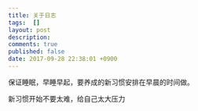 ```yaml
---
title: 关于日志
tags:  []
layout: post
description: 
comments: true
published: false
date: 2017-09-28 22:38:01 +0900
---
```


保证睡眠，早睡早起，要养成的新习惯安排在早晨的时间做。

新习惯开始不要太难，给自己太大压力